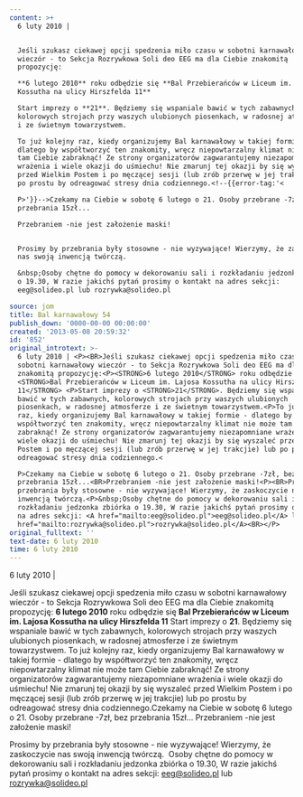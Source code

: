 ```yaml
---
content: >+
  6 luty 2010 | 


  Jeśli szukasz ciekawej opcji spedzenia miło czasu w sobotni karnawałowy
  wieczór - to Sekcja Rozrywkowa Soli deo EEG ma dla Ciebie znakomitą
  propozycję:

  **6 lutego 2010** roku odbędzie się **Bal Przebierańców w Liceum im. Lajosa
  Kossutha na ulicy Hirszfelda 11** 

  Start imprezy o **21**. Będziemy się wspaniale bawić w tych zabawnych,
  kolorowych strojach przy waszych ulubionych piosenkach, w radosnej atmosferze
  i ze świetnym towarzystwem.

  To już kolejny raz, kiedy organizujemy Bal karnawałowy w takiej formie -
  dlatego by współtworzyć ten znakomity, wręcz niepowtarzalny klimat nie może
  tam Ciebie zabraknąć! Ze strony organizatorów zagwarantujemy niezapomniane
  wrażenia i wiele okazji do uśmiechu! Nie zmarunj tej okazji by się wyszaleć
  przed Wielkim Postem i po męczącej sesji (lub zrób przerwę w jej trakcjie) lub
  po prostu by odreagować stresy dnia codziennego.<!--{{error-tag:'<

  P>'}}-->Czekamy na Ciebie w sobotę 6 lutego o 21. Osoby przebrane -7zł, bez
  przebrania 15zł...

  Przebraniem -nie jest założenie maski!


  Prosimy by przebrania były stosowne - nie wyzywające! Wierzymy, że zaskoczycie
  nas swoją inwencją twórczą.

  &nbsp;Osoby chętne do pomocy w dekorowaniu sali i rozkładaniu jedzonka zbiórka
  o 19.30, W razie jakichś pytań prosimy o kontakt na adres sekcji:
  eeg@solideo.pl lub rozrywka@solideo.pl

source: jom
title: Bal karnawałowy 54
publish_down: '0000-00-00 00:00:00'
created: '2013-05-08 20:59:32'
id: '852'
original_introtext: >-
  6 luty 2010 | <P><BR>Jeśli szukasz ciekawej opcji spedzenia miło czasu w
  sobotni karnawałowy wieczór - to Sekcja Rozrywkowa Soli deo EEG ma dla Ciebie
  znakomitą propozycję:<P><STRONG>6 lutego 2010</STRONG> roku odbędzie się
  <STRONG>Bal Przebierańców w Liceum im. Lajosa Kossutha na ulicy Hirszfelda
  11</STRONG> <P>Start imprezy o <STRONG>21</STRONG>. Będziemy się wspaniale
  bawić w tych zabawnych, kolorowych strojach przy waszych ulubionych
  piosenkach, w radosnej atmosferze i ze świetnym towarzystwem.<P>To już kolejny
  raz, kiedy organizujemy Bal karnawałowy w takiej formie - dlatego by
  współtworzyć ten znakomity, wręcz niepowtarzalny klimat nie może tam Ciebie
  zabraknąć! Ze strony organizatorów zagwarantujemy niezapomniane wrażenia i
  wiele okazji do uśmiechu! Nie zmarunj tej okazji by się wyszaleć przed Wielkim
  Postem i po męczącej sesji (lub zrób przerwę w jej trakcjie) lub po prostu by
  odreagować stresy dnia codziennego.<

  P>Czekamy na Ciebie w sobotę 6 lutego o 21. Osoby przebrane -7zł, bez
  przebrania 15zł...<BR>Przebraniem -nie jest założenie maski!<P><BR>Prosimy by
  przebrania były stosowne - nie wyzywające! Wierzymy, że zaskoczycie nas swoją
  inwencją twórczą.<P>&nbsp;Osoby chętne do pomocy w dekorowaniu sali i
  rozkładaniu jedzonka zbiórka o 19.30, W razie jakichś pytań prosimy o kontakt
  na adres sekcji: <A href="mailto:eeg@solideo.pl">eeg@solideo.pl</A> lub <A
  href="mailto:rozrywka@solideo.pl">rozrywka@solideo.pl</A><BR></P>
original_fulltext: ''
text-date: 6 luty 2010
time: 6 luty 2010
---
```

6 luty 2010 | 

Jeśli szukasz ciekawej opcji spedzenia miło czasu w sobotni karnawałowy wieczór - to Sekcja Rozrywkowa Soli deo EEG ma dla Ciebie znakomitą propozycję:
**6 lutego 2010** roku odbędzie się **Bal Przebierańców w Liceum im. Lajosa Kossutha na ulicy Hirszfelda 11** 
Start imprezy o **21**. Będziemy się wspaniale bawić w tych zabawnych, kolorowych strojach przy waszych ulubionych piosenkach, w radosnej atmosferze i ze świetnym towarzystwem.
To już kolejny raz, kiedy organizujemy Bal karnawałowy w takiej formie - dlatego by współtworzyć ten znakomity, wręcz niepowtarzalny klimat nie może tam Ciebie zabraknąć! Ze strony organizatorów zagwarantujemy niezapomniane wrażenia i wiele okazji do uśmiechu! Nie zmarunj tej okazji by się wyszaleć przed Wielkim Postem i po męczącej sesji (lub zrób przerwę w jej trakcjie) lub po prostu by odreagować stresy dnia codziennego.<!--{{error-tag:'<
P>'}}-->Czekamy na Ciebie w sobotę 6 lutego o 21. Osoby przebrane -7zł, bez przebrania 15zł...
Przebraniem -nie jest założenie maski!

Prosimy by przebrania były stosowne - nie wyzywające! Wierzymy, że zaskoczycie nas swoją inwencją twórczą.
&nbsp;Osoby chętne do pomocy w dekorowaniu sali i rozkładaniu jedzonka zbiórka o 19.30, W razie jakichś pytań prosimy o kontakt na adres sekcji: eeg@solideo.pl lub rozrywka@solideo.pl



<!--{{json:{"created_date":"2013-05-08 20:59:32","publish_down":"0000-00-00 00:00:00","id":"852"}}}-->